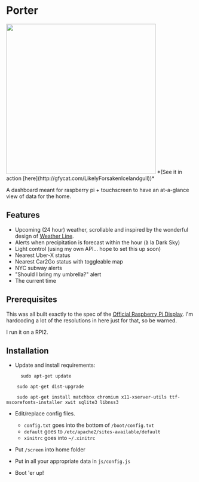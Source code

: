 Porter
=========

<img src="https://github.com/lanewinfield/porter/blob/master/porter.png" width="400px" />
*(See it in action [here](http://gfycat.com/LikelyForsakenIcelandgull))*

A dashboard meant for raspberry pi + touchscreen to have an at-a-glance view of data for the home.

Features
---------

* Upcoming (24 hour) weather, scrollable and inspired by the wonderful design of [Weather Line](http://weatherlineapp.com/).
* Alerts when precipitation is forecast within the hour (à la Dark Sky)
* Light control (using my own API... hope to set this up soon)
* Nearest Uber-X status
* Nearest Car2Go status with toggleable map
* NYC subway alerts
* "Should I bring my umbrella?" alert
* The current time


Prerequisites
---------

This was all built exactly to the spec of the [Official Raspberry Pi Display](https://www.raspberrypi.org/blog/the-eagerly-awaited-raspberry-pi-display/). I'm hardcoding a lot of the resolutions in here just for that, so be warned.

I run it on a RPI2.


Installation
---------

* Update and install requirements:

		sudo apt-get update
<!--meh -->
		sudo apt-get dist-upgrade
<!--meh -->
		sudo apt-get install matchbox chromium x11-xserver-utils ttf-mscorefonts-installer xwit sqlite3 libnss3

* Edit/replace config files.

	* `config.txt` goes into the bottom of `/boot/config.txt`
	* `default` goes to `/etc/apache2/sites-available/default`
	* `xinitrc` goes into `~/.xinitrc`


* Put `/screen` into home folder

* Put in all your appropriate data in `js/config.js`

* Boot 'er up!
